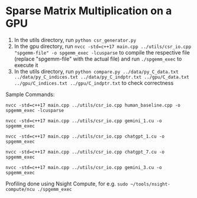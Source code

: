 # Sparse Matrix Multiplication on a GPU

1. In the utils directory, run `python csr_generator.py`
2. In the gpu directory, run `nvcc -std=c++17 main.cpp ../utils/csr_io.cpp "spgemm-file" -o spgemm_exec -lcusparse` to compile the respective file (replace "spgemm-file" with the actual file) and run `./spgemm_exec` to execute it
3. In the utils directory, run `python compare.py ../data/py_C_data.txt ../data/py_C_indices.txt ../data/py_C_indptr.txt ../gpu/C_data.txt ../gpu/C_indices.txt ../gpu/C_indptr.txt` to check correctness

Sample Commands:

`nvcc -std=c++17 main.cpp ../utils/csr_io.cpp human_baseline.cpp -o spgemm_exec -lcusparse`

`nvcc -std=c++17 main.cpp ../utils/csr_io.cpp gemini_1.cu -o spgemm_exec`

`nvcc -std=c++17 main.cpp ../utils/csr_io.cpp chatgpt_1.cu -o spgemm_exec`

`nvcc -std=c++17 main.cpp ../utils/csr_io.cpp chatgpt_7.cu -o spgemm_exec`

`nvcc -std=c++17 main.cpp ../utils/csr_io.cpp gemini_3.cu -o spgemm_exec`


Profiling done using Nsight Compute, for e.g. `sudo ~/tools/nsight-compute/ncu ./spgemm_exec`
